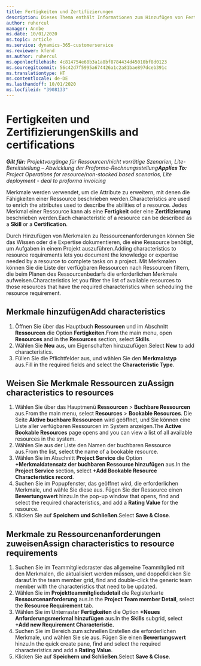 ```yaml
---
title: Fertigkeiten und Zertifizierungen
description: Dieses Thema enthält Informationen zum Hinzufügen von Fertigkeiten und Zertifizierungsmerkmalen zu Ressourcen.
author: ruhercul
manager: Annbe
ms.date: 10/01/2020
ms.topic: article
ms.service: dynamics-365-customerservice
ms.reviewer: kfend
ms.author: ruhercul
ms.openlocfilehash: 4c814754e68b3a1a8bf8784434d45010bf8d0123
ms.sourcegitcommit: 56c42d7f5995a674426a1c2a81bae897dceb391c
ms.translationtype: HT
ms.contentlocale: de-DE
ms.lasthandoff: 10/01/2020
ms.locfileid: "3908133"
---
```

# <a name="skills-and-certifications"></a><span data-ttu-id="18873-103">Fertigkeiten und Zertifizierungen</span><span class="sxs-lookup"><span data-stu-id="18873-103">Skills and certifications</span></span>
<span data-ttu-id="18873-104">_**Gilt für:** Projektvorgänge für Ressourcen/nicht vorrätige Szenarien, Lite-Bereitstellung – Abwicklung der Proforma-Rechnungsstellung_</span><span class="sxs-lookup"><span data-stu-id="18873-104">_**Applies To:** Project Operations for resource/non-stocked based scenarios, Lite deployment - deal to proforma invoicing_</span></span>

<span data-ttu-id="18873-105">Merkmale werden verwendet, um die Attribute zu erweitern, mit denen die Fähigkeiten einer Ressource beschrieben werden.</span><span class="sxs-lookup"><span data-stu-id="18873-105">Characteristics are used to enrich the attributes used to describe the abilities of a resource.</span></span> <span data-ttu-id="18873-106">Jedes Merkmal einer Ressource kann als eine **Fertigkeit** oder eine **Zertifizierung** beschrieben werden.</span><span class="sxs-lookup"><span data-stu-id="18873-106">Each characteristic of a resource can be described as a **Skill** or a **Certification**.</span></span>

<span data-ttu-id="18873-107">Durch Hinzufügen von Merkmalen zu Ressourcenanforderungen können Sie das Wissen oder die Expertise dokumentieren, die eine Ressource benötigt, um Aufgaben in einem Projekt auszuführen.</span><span class="sxs-lookup"><span data-stu-id="18873-107">Adding characteristics to resource requirements lets you document the knowledge or expertise needed by a resource to complete tasks on a project.</span></span> <span data-ttu-id="18873-108">Mit Merkmalen können Sie die Liste der verfügbaren Ressourcen nach Ressourcen filtern, die beim Planen des Ressourcenbedarfs die erforderlichen Merkmale aufweisen.</span><span class="sxs-lookup"><span data-stu-id="18873-108">Characteristics let you filter the list of available resources to those resources that have the required characteristics when scheduling the resource requirement.</span></span>

## <a name="add-characteristics"></a><span data-ttu-id="18873-109">Merkmale hinzufügen</span><span class="sxs-lookup"><span data-stu-id="18873-109">Add characteristics</span></span>

1. <span data-ttu-id="18873-110">Öffnen Sie über das Hauptbuch **Ressourcen** und im Abschnitt **Ressourcen** die Option **Fertigkeiten**.</span><span class="sxs-lookup"><span data-stu-id="18873-110">From the main menu, open **Resources** and in the **Resources** section, select **Skills**.</span></span>
2. <span data-ttu-id="18873-111">Wählen Sie **Neu** aus, um Eigenschaften hinzuzufügen.</span><span class="sxs-lookup"><span data-stu-id="18873-111">Select **New** to add characteristics.</span></span>
3. <span data-ttu-id="18873-112">Füllen Sie die Pflichtfelder aus, und wählen Sie den **Merkmalstyp** aus.</span><span class="sxs-lookup"><span data-stu-id="18873-112">Fill in the required fields and select the **Characteristic Type**.</span></span>

## <a name="assign-characteristics-to-resources"></a><span data-ttu-id="18873-113">Weisen Sie Merkmale Ressourcen zu</span><span class="sxs-lookup"><span data-stu-id="18873-113">Assign characteristics to resources</span></span>

1. <span data-ttu-id="18873-114">Wählen Sie über das Hauptmenü **Ressourcen** > **Buchbare Ressourcen** aus.</span><span class="sxs-lookup"><span data-stu-id="18873-114">From the main menu, select **Resources** > **Bookable Resources**.</span></span> <span data-ttu-id="18873-115">Die Seite **Aktive buchbare Ressourcen** wird geöffnet, und Sie können eine Liste aller verfügbaren Ressourcen im System anzeigen.</span><span class="sxs-lookup"><span data-stu-id="18873-115">The **Active Bookable Resources** page opens and you can view a list of all available resources in the system.</span></span>
2. <span data-ttu-id="18873-116">Wählen Sie aus der Liste den Namen der buchbaren Ressource aus.</span><span class="sxs-lookup"><span data-stu-id="18873-116">From the list, select the name of a bookable resource.</span></span>
3. <span data-ttu-id="18873-117">Wählen Sie im Abschnitt **Project Service** die Option **+Merkmaldatensatz der buchbaren Ressource hinzufügen** aus.</span><span class="sxs-lookup"><span data-stu-id="18873-117">In the **Project Service** section, select **+Add Bookable Resource Characteristics record**.</span></span>
4. <span data-ttu-id="18873-118">Suchen Sie im Popupfenster, das geöffnet wird, die erforderlichen Merkmale, und wähle Sie diese aus. Fügen Sie der Ressource einen **Bewertungswert** hinzu.</span><span class="sxs-lookup"><span data-stu-id="18873-118">In the pop-up window that opens, find and select the required characteristics, and add a **Rating Value** for the resource.</span></span>
5. <span data-ttu-id="18873-119">Klicken Sie auf **Speichern und Schließen**.</span><span class="sxs-lookup"><span data-stu-id="18873-119">Select **Save & Close**.</span></span>

## <a name="assign-characteristics-to-resource-requirements"></a><span data-ttu-id="18873-120">Merkmale zu Ressourcenanforderungen zuweisen</span><span class="sxs-lookup"><span data-stu-id="18873-120">Assign characteristics to resource requirements</span></span>

1. <span data-ttu-id="18873-121">Suchen Sie im Teammitgliedsraster das allgemeine Teammitglied mit den Merkmalen, die aktualisiert werden müssen, und doppelklicken Sie darauf.</span><span class="sxs-lookup"><span data-stu-id="18873-121">In the team member grid, find and double-click the generic team member with the characteristics that need to be updated.</span></span>
2. <span data-ttu-id="18873-122">Wählen Sie im **Projektteammitgliedsdetail** die Registerkarte **Ressourcenanforderung** aus.</span><span class="sxs-lookup"><span data-stu-id="18873-122">In the **Project Team member Detail**, select the **Resource Requirement** tab.</span></span>
3. <span data-ttu-id="18873-123">Wählen Sie im Unterraster **Fertigkeiten** die Option **+Neues Anforderungsmerkmal hinzufügen** aus.</span><span class="sxs-lookup"><span data-stu-id="18873-123">In the **Skills** subgrid, select **+Add new Requirement Characteristic.**</span></span>
4. <span data-ttu-id="18873-124">Suchen Sie im Bereich zum schnellen Erstellen die erforderlichen Merkmale, und wählen Sie sie aus. Fügen Sie einen **Bewertungswert** hinzu.</span><span class="sxs-lookup"><span data-stu-id="18873-124">In the quick create pane, find and select the required characteristics and add a **Rating Value**.</span></span>
5. <span data-ttu-id="18873-125">Klicken Sie auf **Speichern und Schließen**.</span><span class="sxs-lookup"><span data-stu-id="18873-125">Select **Save & Close**.</span></span>